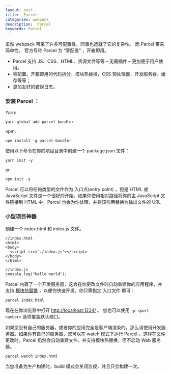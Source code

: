 ```yaml
---
layout: post
title:  Parcel
categories: webpack
description:  Parcel
keywords: Parcel 
---
```



虽然 webpack 带来了许多可配置性，同事也造就了它的复杂性。 而 Parcel 带来简单性。 官方号称 Parcel 为 “零配置” ，开箱即用。
- Parcel 支持 JS、CSS、HTML、资源文件等等 – 无需插件 – 更加便于用户使用。
- 零配置。开箱即用的代码拆分，模块热替换，CSS 预处理器，开发服务器，缓存等等；
- 更加友好的错误日志。

###   安装 Parcel ：
Yarn:
```
yarn global add parcel-bundler
```
npm:
```
npm install -g parcel-bundler
```
使用以下命令在你的项目目录中创建一个 package.json 文件：
```
yarn init -y
```
or
```
npm init -y
```
Parcel 可以将任何类型的文件作为 入口点(entry point) ，但是 HTML 或 JavaScript 文件是一个很好的开始。如果你使用相对路径将你的主 JavaScript 文件链接到 HTML 中，Parcel 也会为你处理，并将该引用替换为输出文件的 URL 

### 小型项目神器
创建一个 index.html 和 index.js 文件。
```
//index.html
<html>
<body>
  <script src="./index.js"></script>
</body>
</html>
```

```
//index.js 
console.log("hello world");
```
Parcel 内置了一个开发服务器，这会在你更改文件时自动重建你的应用程序，并支持 [模块热替换](http://www.css88.com/doc/parcel/hmr.html) ，以便你快速开发。你只需指定 入口文件 即可：
```
parcel index.html
```
现在在你浏览器中打开 [http://localhost:1234/](http://localhost:1234/) 。 您也可以使用 `-p <port number>` 选项覆盖默认端口。

如果您没有自己的服务器，或者你的应用完全是客户端渲染的，那么请使用开发服务器。如果你有自己的服务器，您可以在 watch 模式下运行 Parcel 。这样在文件更改时，Parcel 仍然会自动重建文件，并支持模块热替换，但不启动 Web 服务器。
```
parcel watch index.html
```
当您准备为生产构建时，build 模式会关闭监视，并且只会构建一次。
